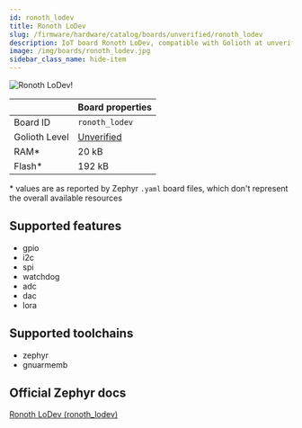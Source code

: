```yaml
---
id: ronoth_lodev
title: Ronoth LoDev
slug: /firmware/hardware/catalog/boards/unverified/ronoth_lodev
description: IoT board Ronoth LoDev, compatible with Golioth at unverified level.
image: /img/boards/ronoth_lodev.jpg
sidebar_class_name: hide-item
---
```


[//]: # (This is an auto-generated file, do not edit! Changes to it will be lost upon re-generation)

![Ronoth LoDev!](/img/boards/ronoth_lodev.jpg "Ronoth LoDev")

|                | Board properties     |
| -------------  | -------------------- |
| Board ID       | `ronoth_lodev` |
| Golioth Level  | [Unverified](/firmware/hardware#unverified-boards) |
| RAM*           | 20 kB |
| Flash*         | 192 kB |

\* values are as reported by Zephyr `.yaml` board files, which don't represent the overall available resources



## Supported features

* gpio
* i2c
* spi
* watchdog
* adc
* dac
* lora

## Supported toolchains

* zephyr
* gnuarmemb

## Official Zephyr docs

[Ronoth LoDev (ronoth_lodev)](https://docs.zephyrproject.org/latest/boards/ronoth/lodev/doc/index.html)
